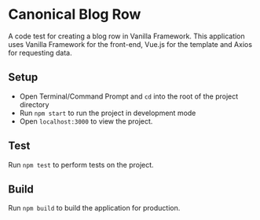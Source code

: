 # Canonical Blog Row
A code test for creating a blog row in Vanilla Framework. This application uses Vanilla Framework for the front-end, Vue.js for the template and Axios for requesting data.

## Setup
- Open Terminal/Command Prompt and `cd` into the root of the project directory
- Run `npm start` to run the project in development mode
- Open `localhost:3000` to view the project.

## Test
Run `npm test` to perform tests on the project.

## Build 
Run `npm build` to build the application for production.